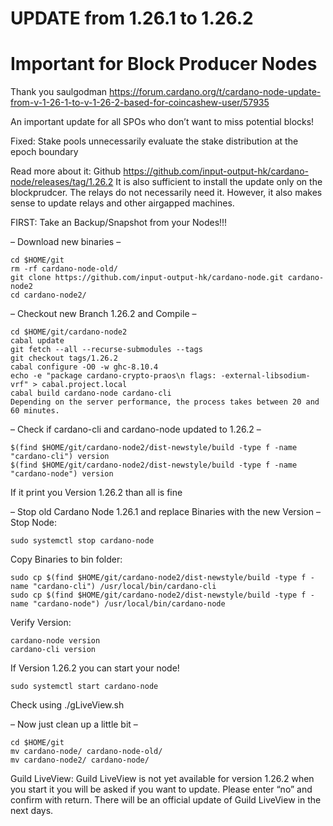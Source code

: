 # UPDATE from 1.26.1 to 1.26.2
# Important for Block Producer Nodes

Thank you saulgodman
https://forum.cardano.org/t/cardano-node-update-from-v-1-26-1-to-v-1-26-2-based-for-coincashew-user/57935

An important update for all SPOs who don’t want to miss potential blocks!

Fixed:
Stake pools unnecessarily evaluate the stake distribution at the epoch boundary

Read more about it: Github
https://github.com/input-output-hk/cardano-node/releases/tag/1.26.2
It is also sufficient to install the update only on the blockprudcer. The relays do not necessarily need it. However, it also makes sense to update relays and other airgapped machines.

FIRST:
Take an Backup/Snapshot from your Nodes!!!

– Download new binaries –
```
cd $HOME/git
rm -rf cardano-node-old/
git clone https://github.com/input-output-hk/cardano-node.git cardano-node2
cd cardano-node2/
```

– Checkout new Branch 1.26.2 and Compile –
```
cd $HOME/git/cardano-node2
cabal update
git fetch --all --recurse-submodules --tags
git checkout tags/1.26.2
cabal configure -O0 -w ghc-8.10.4
echo -e "package cardano-crypto-praos\n flags: -external-libsodium-vrf" > cabal.project.local
cabal build cardano-node cardano-cli
Depending on the server performance, the process takes between 20 and 60 minutes.
```

– Check if cardano-cli and cardano-node updated to 1.26.2 –
```
$(find $HOME/git/cardano-node2/dist-newstyle/build -type f -name "cardano-cli") version
$(find $HOME/git/cardano-node2/dist-newstyle/build -type f -name "cardano-node") version
```
If it print you Version 1.26.2 than all is fine

– Stop old Cardano Node 1.26.1 and replace Binaries with the new Version –
Stop Node:
```
sudo systemctl stop cardano-node
```

Copy Binaries to bin folder:
```
sudo cp $(find $HOME/git/cardano-node2/dist-newstyle/build -type f -name "cardano-cli") /usr/local/bin/cardano-cli
sudo cp $(find $HOME/git/cardano-node2/dist-newstyle/build -type f -name "cardano-node") /usr/local/bin/cardano-node
```

Verify Version:
```
cardano-node version
cardano-cli version
```
If Version 1.26.2 you can start your node!

```
sudo systemctl start cardano-node
```
Check using ./gLiveView.sh

– Now just clean up a little bit –
```
cd $HOME/git
mv cardano-node/ cardano-node-old/
mv cardano-node2/ cardano-node/
```
Guild LiveView:
Guild LiveView is not yet available for version 1.26.2 when you start it you will be asked if you want to update. Please enter “no” and confirm with return. There will be an official update of Guild LiveView in the next days.
